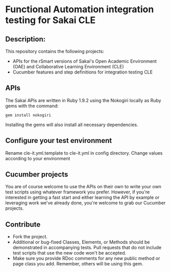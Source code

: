 # Functional Automation integration testing for Sakai CLE

## Description:

This repository contains the following projects:

- APIs for the rSmart versions of Sakai's Open Academic Environment (OAE) and Collaborative Learning Environment (CLE)
- Cucumber features and step definitions for integration testing CLE

## APIs

The Sakai APIs are written in Ruby 1.9.2 using the Nokogiri locally as Ruby gems with the command:

`gem install nokogiri`

Installing the gems will also install all necessary dependencies.


## Configure your test environment

Rename cle-it.yml.template to cle-it.yml in config directory.  Change values according to your environment

## Cucumber projects

You are of course welcome to use the APIs on their own to write your own test scripts using whatever framework you prefer. However, if you're interested in getting a fast start and either learning the API by example or leveraging work we've already done, you're welcome to grab our Cucumber projects.


## Contribute

* Fork the project.
* Additional or bug-fixed Classes, Elements, or Methods should be demonstrated in accompanying tests. Pull requests that do not include test scripts that use the new code won't be accepted.
* Make sure you provide RDoc comments for any new public method or page class you add. Remember, others will be using this gem.
